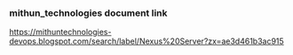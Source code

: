 
### mithun_technologies document link
https://mithuntechnologies-devops.blogspot.com/search/label/Nexus%20Server?zx=ae3d461b3ac915

